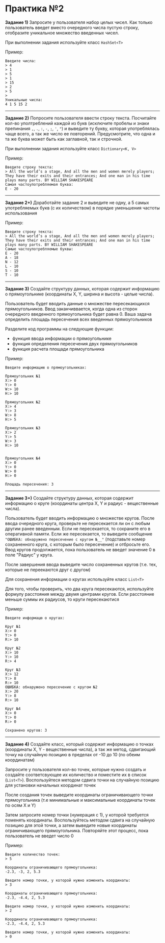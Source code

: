 Практика №2
===========

**Задание 1)** Запросите у пользователя набор целых чисел. Как только пользователь введет вместо очередного числа пустую строку, отобразите уникальное множество введенных чисел.

При выполнении задания используйте класс `HashSet<T>`

Пример:
```
Введите числа:
> 4
> 1
> 5
> 1
> 15
> 2
> 5
>
Уникальные числа:
4 1 5 15 2
```

-------


**Задание 2)** Попросите пользователя ввести строку текста. Посчитайте кол-во уполтреблений каждой из букв (исключите пробелы и знаки препинания `,`, `.`, `:`, `-`, `;`, `'`, `"`) и выведите ту букву, которая употреблялась чаще всего, а так же число ее повторений. Предусмотрите, что одна и та же буква может быть как заглавной, так и строчной.

При выполнении задания используйте класс `Dictionary<K, V>`

Пример:
```
Введите строку текста:
> All the world’s a stage, And all the men and women merely players; They have their exits and their entrances; And one man in his time plays many parts. BY WILLIAM SHAKESPEARE
Самая частоупотребляемая буква:
E - 20
```

-------

**Задание 2+)** Доработайте задание 2 и выведите не одну, а 5 самых употребляемых букв (с их количеством) в порядке уменьшения частоты использования

Пример:
```
Введите строку текста:
> All the world’s a stage, And all the men and women merely players; They have their exits and their entrances; And one man in his time plays many parts. BY WILLIAM SHAKESPEARE
Самые частоупотребляемые буквы:
E - 20
A - 18
N - 12
L - 10
S - 10
T - 10
```

-------

**Задание 3)** Создайте структуру данных, которая содержит информацию о прямоугольнике (координаты X, Y, ширина и высота - целые числа). 

Пользователь будет вводить данные о множестве пересекающихся прямоугольников. Ввод заканчиввается, когда одна из сторон очередного введенного прямоугольника будет равна 0. Ваша задача определить площадь пересечения всех введенных прямоугольников

Разделите код программы на следующие функции:

- функция ввода информации о прямоугольнике
- функция определения пересечения двух прямоугольников
- функция расчета площади прямоугольника

Пример:
```
Введите информацию о прямоугольниках:

Прямоугольник №1
X:> 0
Y:> 0
W:> 10
H:> 10

Прямоугольник №2
X:> 4
Y:> 3
W:> 8
H:> 5

Прямоугольник №3
X:> 2
Y:> 5
W:> 3
H:> 10


Прямоугольник №4
X:> 0
Y:> 0
W:> 0
H:> 0

Площадь пересечения: 3
```

-------


**Задание 3+)** Создайте структуру данных, которая содержит информацию о круге (координаты центра X, Y и радиус - вещественные числа). 

Пользователь будет вводить информацию о множестве кругов. После ввода очередного круга, проверьте не пересекается ли он с любым другим ранее введенным. Если не пересекается, то сохраните его в оперативной памяти. Если же пересекается, то выведите сообщение `"ОШИБКА: обнаружено пересечение с кругом №__"` (подставьте номер сохраненного круга, с которым было пересечение) и отбросьте его. Ввод кругов продолжается, пока пользователь не введет значение 0 в поле "Радиус" у круга. 

После завершения ввода выведите число сохраненных кругов (т.е. тех, которые не переекаются друг с другом)

Для сохранения информации о кругах используйте класс `List<T>`

Для того, чтобы проверить, что два круга пересекаются, используйте формулу расстояния между двумя центрами кругов. Если расстояние меньше суммы их радиусов, то круги пересекаютися

Пример:
```
Введите информацю о кругах:

Круг №1
X:> 0
Y:> 0
R:> 10

Круг №2
X:> 10
Y:> 10
R:> 4

Круг №3
X:> 12
Y:> 8
R:> 10
ОШИБКА: обнаружено пересечение с кругом №2
X:> 20
Y:> 8
R:> 10

Круг №4
X:> 0
Y:> 0
R:> 0

Сохранено кругов: 3
```



-------

**Задание 4)** Создайте класс, который содержит информацию о точках (координаты X, Y - вещественные числа), а так же метод, сдвигающий точку на случайную позицию в пределах от -10 до 10 (по обеим координатам)

Запросите у пользователя кол-во точек, которые нужно создать и создайте соответсвующее их количество и поместите их в список (`List<T>`). Воспользуйтеся методом сдвига точки на случайную позицию для установки начальных координат точек

После создания точек выведите координаты ограничивающего точки прямоугольника (т.е минимальные и максимальные координаты точек по осям X и Y)

Затем запросите номер точки (нумерация с 1), у которой требуется поменять координаты. Воспользуйтесь методом сдвига на случайную позицию для этой точки, а затем выведите новые координаты ограничивающего прямоугольника. Повторяйте этот процесс, пока пользователь не введет число 0

Пример:
```
Введите количество точек:
> 5

Координаты ограничивающего прямоугольника:
-2.3, -3, 2, 5.3

Введите номер точки, у которой нужно изменить координаты:
> 3

Координаты ограничивающего прямоугольника:
-2.3, -4.4, 2, 5.3

Введите номер точки, у которой нужно изменить координаты:
> 2

Координаты ограничивающего прямоугольника:
-2.3, -4.4, 2, 5.3

Введите номер точки, у которой нужно изменить координаты:
> 0
```


